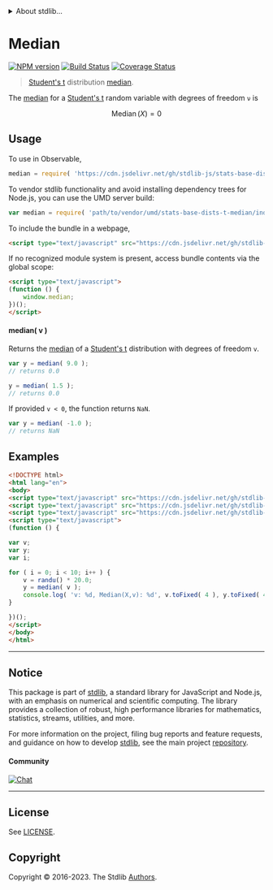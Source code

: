 <!--

@license Apache-2.0

Copyright (c) 2018 The Stdlib Authors.

Licensed under the Apache License, Version 2.0 (the "License");
you may not use this file except in compliance with the License.
You may obtain a copy of the License at

   http://www.apache.org/licenses/LICENSE-2.0

Unless required by applicable law or agreed to in writing, software
distributed under the License is distributed on an "AS IS" BASIS,
WITHOUT WARRANTIES OR CONDITIONS OF ANY KIND, either express or implied.
See the License for the specific language governing permissions and
limitations under the License.

-->


<details>
  <summary>
    About stdlib...
  </summary>
  <p>We believe in a future in which the web is a preferred environment for numerical computation. To help realize this future, we've built stdlib. stdlib is a standard library, with an emphasis on numerical and scientific computation, written in JavaScript (and C) for execution in browsers and in Node.js.</p>
  <p>The library is fully decomposable, being architected in such a way that you can swap out and mix and match APIs and functionality to cater to your exact preferences and use cases.</p>
  <p>When you use stdlib, you can be absolutely certain that you are using the most thorough, rigorous, well-written, studied, documented, tested, measured, and high-quality code out there.</p>
  <p>To join us in bringing numerical computing to the web, get started by checking us out on <a href="https://github.com/stdlib-js/stdlib">GitHub</a>, and please consider <a href="https://opencollective.com/stdlib">financially supporting stdlib</a>. We greatly appreciate your continued support!</p>
</details>

# Median

[![NPM version][npm-image]][npm-url] [![Build Status][test-image]][test-url] [![Coverage Status][coverage-image]][coverage-url] <!-- [![dependencies][dependencies-image]][dependencies-url] -->

> [Student's t][t-distribution] distribution [median][median].

<!-- Section to include introductory text. Make sure to keep an empty line after the intro `section` element and another before the `/section` close. -->

<section class="intro">

The [median][median] for a [Student's t][t-distribution] random variable with degrees of freedom `ν` is

<!-- <equation class="equation" label="eq:t_median" align="center" raw="\operatorname{Median}\left( X \right) = 0" alt="Median for a Student's t distribution."> -->

```math
\mathop{\mathrm{Median}}\left( X \right) = 0
```

<!-- <div class="equation" align="center" data-raw-text="\operatorname{Median}\left( X \right) = 0" data-equation="eq:t_median">
    <img src="https://cdn.jsdelivr.net/gh/stdlib-js/stdlib@51534079fef45e990850102147e8945fb023d1d0/lib/node_modules/@stdlib/stats/base/dists/t/median/docs/img/equation_t_median.svg" alt="Median for a Student's t distribution.">
    <br>
</div> -->

<!-- </equation> -->

</section>

<!-- /.intro -->

<!-- Package usage documentation. -->



<section class="usage">

## Usage

To use in Observable,

```javascript
median = require( 'https://cdn.jsdelivr.net/gh/stdlib-js/stats-base-dists-t-median@v0.1.0-umd/browser.js' )
```

To vendor stdlib functionality and avoid installing dependency trees for Node.js, you can use the UMD server build:

```javascript
var median = require( 'path/to/vendor/umd/stats-base-dists-t-median/index.js' )
```

To include the bundle in a webpage,

```html
<script type="text/javascript" src="https://cdn.jsdelivr.net/gh/stdlib-js/stats-base-dists-t-median@v0.1.0-umd/browser.js"></script>
```

If no recognized module system is present, access bundle contents via the global scope:

```html
<script type="text/javascript">
(function () {
    window.median;
})();
</script>
```

#### median( v )

Returns the [median][median] of a [Student's t][t-distribution] distribution with degrees of freedom `v`.

```javascript
var y = median( 9.0 );
// returns 0.0

y = median( 1.5 );
// returns 0.0
```

If provided `v < 0`, the function returns `NaN`.

```javascript
var y = median( -1.0 );
// returns NaN
```

</section>

<!-- /.usage -->

<!-- Package usage notes. Make sure to keep an empty line after the `section` element and another before the `/section` close. -->

<section class="notes">

</section>

<!-- /.notes -->

<!-- Package usage examples. -->

<section class="examples">

## Examples

<!-- eslint no-undef: "error" -->

```html
<!DOCTYPE html>
<html lang="en">
<body>
<script type="text/javascript" src="https://cdn.jsdelivr.net/gh/stdlib-js/random-base-randu@umd/browser.js"></script>
<script type="text/javascript" src="https://cdn.jsdelivr.net/gh/stdlib-js/math-base-special-round@umd/browser.js"></script>
<script type="text/javascript" src="https://cdn.jsdelivr.net/gh/stdlib-js/stats-base-dists-t-median@v0.1.0-umd/browser.js"></script>
<script type="text/javascript">
(function () {

var v;
var y;
var i;

for ( i = 0; i < 10; i++ ) {
    v = randu() * 20.0;
    y = median( v );
    console.log( 'v: %d, Median(X,v): %d', v.toFixed( 4 ), y.toFixed( 4 ) );
}

})();
</script>
</body>
</html>
```

</section>

<!-- /.examples -->

<!-- Section to include cited references. If references are included, add a horizontal rule *before* the section. Make sure to keep an empty line after the `section` element and another before the `/section` close. -->

<section class="references">

</section>

<!-- /.references -->

<!-- Section for related `stdlib` packages. Do not manually edit this section, as it is automatically populated. -->

<section class="related">

</section>

<!-- /.related -->

<!-- Section for all links. Make sure to keep an empty line after the `section` element and another before the `/section` close. -->


<section class="main-repo" >

* * *

## Notice

This package is part of [stdlib][stdlib], a standard library for JavaScript and Node.js, with an emphasis on numerical and scientific computing. The library provides a collection of robust, high performance libraries for mathematics, statistics, streams, utilities, and more.

For more information on the project, filing bug reports and feature requests, and guidance on how to develop [stdlib][stdlib], see the main project [repository][stdlib].

#### Community

[![Chat][chat-image]][chat-url]

---

## License

See [LICENSE][stdlib-license].


## Copyright

Copyright &copy; 2016-2023. The Stdlib [Authors][stdlib-authors].

</section>

<!-- /.stdlib -->

<!-- Section for all links. Make sure to keep an empty line after the `section` element and another before the `/section` close. -->

<section class="links">

[npm-image]: http://img.shields.io/npm/v/@stdlib/stats-base-dists-t-median.svg
[npm-url]: https://npmjs.org/package/@stdlib/stats-base-dists-t-median

[test-image]: https://github.com/stdlib-js/stats-base-dists-t-median/actions/workflows/test.yml/badge.svg?branch=v0.1.0
[test-url]: https://github.com/stdlib-js/stats-base-dists-t-median/actions/workflows/test.yml?query=branch:v0.1.0

[coverage-image]: https://img.shields.io/codecov/c/github/stdlib-js/stats-base-dists-t-median/main.svg
[coverage-url]: https://codecov.io/github/stdlib-js/stats-base-dists-t-median?branch=main

<!--

[dependencies-image]: https://img.shields.io/david/stdlib-js/stats-base-dists-t-median.svg
[dependencies-url]: https://david-dm.org/stdlib-js/stats-base-dists-t-median/main

-->

[chat-image]: https://img.shields.io/gitter/room/stdlib-js/stdlib.svg
[chat-url]: https://app.gitter.im/#/room/#stdlib-js_stdlib:gitter.im

[stdlib]: https://github.com/stdlib-js/stdlib

[stdlib-authors]: https://github.com/stdlib-js/stdlib/graphs/contributors

[umd]: https://github.com/umdjs/umd
[es-module]: https://developer.mozilla.org/en-US/docs/Web/JavaScript/Guide/Modules

[deno-url]: https://github.com/stdlib-js/stats-base-dists-t-median/tree/deno
[umd-url]: https://github.com/stdlib-js/stats-base-dists-t-median/tree/umd
[esm-url]: https://github.com/stdlib-js/stats-base-dists-t-median/tree/esm
[branches-url]: https://github.com/stdlib-js/stats-base-dists-t-median/blob/main/branches.md

[stdlib-license]: https://raw.githubusercontent.com/stdlib-js/stats-base-dists-t-median/main/LICENSE

[t-distribution]: https://en.wikipedia.org/wiki/Student%27s_t-distribution

[median]: https://en.wikipedia.org/wiki/Median

</section>

<!-- /.links -->
